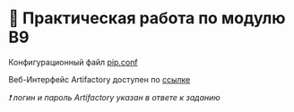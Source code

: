 # 📄 Практическая работа по модулю B9


Конфигурационный файл [pip.conf](https://github.com/SergeyErshov/b9-project/blob/main/data/158.160.50.122/etc/pip.conf)  

Веб-Интерфейс Artifactory доступен по [ссылке](http://158.160.50.122/ui)  

*❗ логин и пароль Artifactory указан в ответе к заданию*
